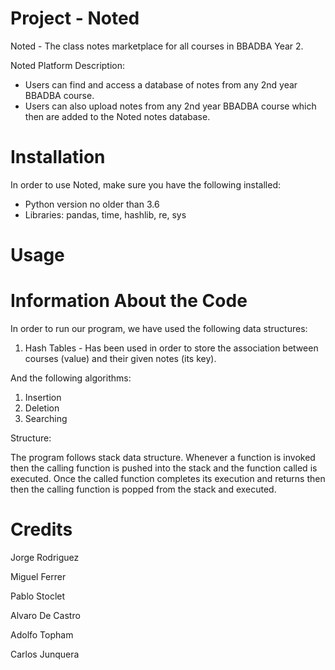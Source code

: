 # Project - Noted

Noted - The class notes marketplace for all courses in BBADBA Year 2.

Noted Platform Description:
  
   - Users can find and access a database of notes from any 2nd year BBADBA course.  
   - Users can also upload notes from any 2nd year BBADBA course which then are added to the Noted notes database.

# Installation

In order to use Noted, make sure you have the following installed:
    
   - Python version no older than 3.6
   - Libraries: pandas, time, hashlib, re, sys
    


# Usage


# Information About the Code
In order to run our program, we have used the following data structures:

1. Hash Tables - Has been used in order to store the association between courses (value) and their given notes (its key).
 
 
And the following algorithms:
1. Insertion
2. Deletion
3. Searching

Structure:

The program follows stack data structure. Whenever a function is invoked then the calling function is pushed into the stack and the function called is executed. Once the called function completes its execution and returns then then the calling function is popped from the stack and executed.




# Credits
Jorge Rodriguez

Miguel Ferrer

Pablo Stoclet

Alvaro De Castro

Adolfo Topham

Carlos Junquera
